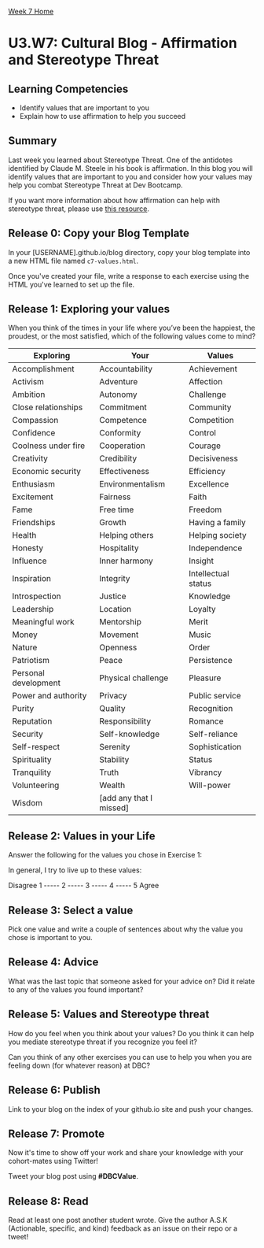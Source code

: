 [Week 7 Home](./)

# U3.W7: Cultural Blog - Affirmation and Stereotype Threat

## Learning Competencies
- Identify values that are important to you
- Explain how to use affirmation to help you succeed

## Summary
Last week you learned about Stereotype Threat. One of the antidotes identified by Claude M. Steele in his book is affirmation. In this blog you will identify values that are important to you and consider how your values may help you combat Stereotype Threat at Dev Bootcamp.

If you want more information about how affirmation can help with stereotype threat, please use [this resource](http://www.reducingstereotypethreat.org/reduce.html#encouragingself).

## Release 0: Copy your Blog Template
In your [USERNAME].github.io/blog directory, copy your blog template into a new HTML file named `c7-values.html`.

Once you've created your file, write a response to each exercise using the HTML you've learned to set up the file.

## Release 1: Exploring your values
When you think of the times in your life where you’ve been the
happiest, the proudest, or the most satisfied, which of the following
values come to mind?

Exploring | Your  | Values
------|-------|-----
Accomplishment       | Accountability       | Achievement
Activism             | Adventure            | Affection
Ambition             | Autonomy             | Challenge
Close relationships  | Commitment           | Community
Compassion           | Competence           | Competition
Confidence           | Conformity           | Control
Coolness under fire  | Cooperation          | Courage
Creativity           | Credibility          | Decisiveness
Economic security    | Effectiveness        | Efficiency
Enthusiasm           | Environmentalism     | Excellence
Excitement           | Fairness             | Faith
Fame                 | Free time            | Freedom
Friendships          | Growth               | Having a family
Health               | Helping others       | Helping society
Honesty              | Hospitality          | Independence
Influence            | Inner harmony        | Insight
Inspiration          | Integrity            | Intellectual status
Introspection        | Justice              | Knowledge
Leadership           | Location             | Loyalty
Meaningful work      | Mentorship           | Merit
Money                | Movement             | Music
Nature               | Openness             | Order
Patriotism           | Peace                | Persistence
Personal development | Physical challenge   | Pleasure
Power and authority  | Privacy              | Public service
Purity               | Quality              | Recognition
Reputation           | Responsibility       | Romance
Security             | Self-knowledge       | Self-reliance
Self-respect         | Serenity             | Sophistication
Spirituality         | Stability            | Status
Tranquility          | Truth                | Vibrancy
Volunteering         | Wealth               | Will-power
Wisdom               |[add any that I missed]|


## Release 2: Values in your Life
Answer the following for the values you chose in Exercise 1:

In general, I try to live up to these values:

Disagree 1 ----- 2 ----- 3 ----- 4 ----- 5 Agree

## Release 3: Select a value
Pick one value and write a couple of sentences about why the value you chose is important to you.

## Release 4: Advice
What was the last topic that someone asked for your advice on? Did it relate to any of the values you found important?

## Release 5: Values and Stereotype threat
How do you feel when you think about your values? Do you think it can help you mediate stereotype threat if you recognize you feel it?

Can you think of any other exercises you can use to help you when you are feeling down (for whatever reason) at DBC?

## Release 6: Publish
Link to your blog on the index of your github.io site and push your changes.

## Release 7: Promote

Now it's time to show off your work and share your knowledge with your cohort-mates using Twitter!

Tweet your blog post using **#DBCValue**.

## Release 8: Read
Read at least one post another student wrote. Give the author A.S.K (Actionable, specific, and kind) feedback as an issue on their repo or a tweet!
